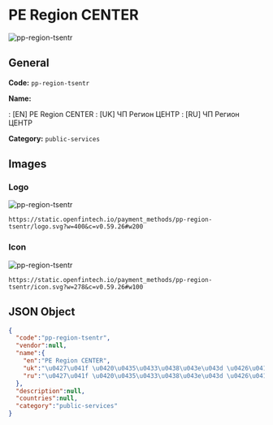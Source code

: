 
# PE Region CENTER 
![pp-region-tsentr](https://static.openfintech.io/payment_methods/pp-region-tsentr/logo.svg?w=400&c=v0.59.26#w200)  

## General 
**Code:** `pp-region-tsentr` 
 
**Name:** 
 
:	[EN] PE Region CENTER 
:	[UK] ЧП Регион ЦЕНТР 
:	[RU] ЧП Регион ЦЕНТР 
 
**Category:** `public-services` 
 

## Images 

### Logo 
![pp-region-tsentr](https://static.openfintech.io/payment_methods/pp-region-tsentr/logo.svg?w=400&c=v0.59.26#w200)  

```
https://static.openfintech.io/payment_methods/pp-region-tsentr/logo.svg?w=400&c=v0.59.26#w200
```  

### Icon 
![pp-region-tsentr](https://static.openfintech.io/payment_methods/pp-region-tsentr/icon.svg?w=278&c=v0.59.26#w100)  

```
https://static.openfintech.io/payment_methods/pp-region-tsentr/icon.svg?w=278&c=v0.59.26#w100
```  

## JSON Object 

```json
{
  "code":"pp-region-tsentr",
  "vendor":null,
  "name":{
    "en":"PE Region CENTER",
    "uk":"\u0427\u041f \u0420\u0435\u0433\u0438\u043e\u043d \u0426\u0415\u041d\u0422\u0420",
    "ru":"\u0427\u041f \u0420\u0435\u0433\u0438\u043e\u043d \u0426\u0415\u041d\u0422\u0420"
  },
  "description":null,
  "countries":null,
  "category":"public-services"
}
```  
